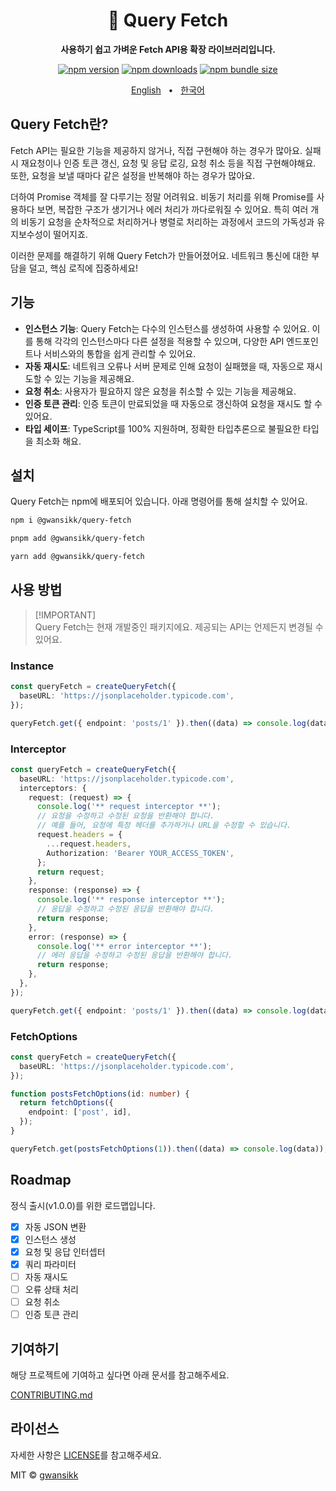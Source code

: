 <div align="center">

<h1>🔗 Query Fetch</h1>
<p><b>사용하기 쉽고 가벼운 Fetch API용 확장 라이브러리입니다.</b></p>

[![npm version](https://img.shields.io/npm/v/@gwansikk/query-fetch?color=000&labelColor=000&logo=npm)](https://www.npmjs.com/package/@gwansikk/query-fetch)
[![npm downloads](https://img.shields.io/npm/dt/@gwansikk/query-fetch?color=000&labelColor=000)](https://www.npmjs.com/package/@gwansikk/query-fetch)
[![npm bundle size](https://img.shields.io/bundlephobia/min/@gwansikk/query-fetch?color=000&labelColor=000)](https://www.npmjs.com/package/@gwansikk/query-fetch)

[English](https://github.com/gwansikk/query-fetch/blob/main/README.md)
&nbsp;&nbsp;•&nbsp;&nbsp;
[한국어](https://github.com/gwansikk/query-fetch/blob/main/README-ko_kr.md)

</div>

## Query Fetch란?

Fetch API는 필요한 기능을 제공하지 않거나, 직접 구현해야 하는 경우가 많아요. 실패 시 재요청이나 인증 토큰 갱신, 요청 및 응답 로깅, 요청 취소 등을 직접 구현해야해요. 또한, 요청을 보낼 때마다 같은 설정을 반복해야 하는 경우가 많아요.

더하여 Promise 객체를 잘 다루기는 정말 어려워요. 비동기 처리를 위해 Promise를 사용하다 보면, 복잡한 구조가 생기거나 에러 처리가 까다로워질 수 있어요. 특히 여러 개의 비동기 요청을 순차적으로 처리하거나 병렬로 처리하는 과정에서 코드의 가독성과 유지보수성이 떨어지죠.

이러한 문제를 해결하기 위해 Query Fetch가 만들어졌어요. 네트워크 통신에 대한 부담을 덜고, 핵심 로직에 집중하세요!

## 기능

- **인스턴스 기능**: Query Fetch는 다수의 인스턴스를 생성하여 사용할 수 있어요. 이를 통해 각각의 인스턴스마다 다른 설정을 적용할 수 있으며, 다양한 API 엔드포인트나 서비스와의 통합을 쉽게 관리할 수 있어요.
- **자동 재시도**: 네트워크 오류나 서버 문제로 인해 요청이 실패했을 때, 자동으로 재시도할 수 있는 기능을 제공해요.
- **요청 취소**: 사용자가 필요하지 않은 요청을 취소할 수 있는 기능을 제공해요.
- **인증 토큰 관리**: 인증 토큰이 만료되었을 때 자동으로 갱신하여 요청을 재시도 할 수 있어요.
- **타입 세이프**: TypeScript를 100% 지원하며, 정확한 타입추론으로 불필요한 타입을 최소화 해요.

## 설치

Query Fetch는 npm에 배포되어 있습니다. 아래 명령어를 통해 설치할 수 있어요.

```bash
npm i @gwansikk/query-fetch
```

```bash
pnpm add @gwansikk/query-fetch
```

```bash
yarn add @gwansikk/query-fetch
```

## 사용 방법

> [!IMPORTANT]\
> Query Fetch는 현재 개발중인 패키지에요. 제공되는 API는 언제든지 변경될 수 있어요.

### Instance

```typescript
const queryFetch = createQueryFetch({
  baseURL: 'https://jsonplaceholder.typicode.com',
});

queryFetch.get({ endpoint: 'posts/1' }).then((data) => console.log(data));
```

### Interceptor

```typescript
const queryFetch = createQueryFetch({
  baseURL: 'https://jsonplaceholder.typicode.com',
  interceptors: {
    request: (request) => {
      console.log('** request interceptor **');
      // 요청을 수정하고 수정된 요청을 반환해야 합니다.
      // 예를 들어, 요청에 특정 헤더를 추가하거나 URL을 수정할 수 있습니다.
      request.headers = {
        ...request.headers,
        Authorization: 'Bearer YOUR_ACCESS_TOKEN',
      };
      return request;
    },
    response: (response) => {
      console.log('** response interceptor **');
      // 응답을 수정하고 수정된 응답을 반환해야 합니다.
      return response;
    },
    error: (response) => {
      console.log('** error interceptor **');
      // 에러 응답을 수정하고 수정된 응답을 반환해야 합니다.
      return response;
    },
  },
});

queryFetch.get({ endpoint: 'posts/1' }).then((data) => console.log(data));
```

### FetchOptions

```typescript
const queryFetch = createQueryFetch({
  baseURL: 'https://jsonplaceholder.typicode.com',
});

function postsFetchOptions(id: number) {
  return fetchOptions({
    endpoint: ['post', id],
  });
}

queryFetch.get(postsFetchOptions(1)).then((data) => console.log(data));
```

## Roadmap

정식 출시(v1.0.0)를 위한 로드맵입니다.

- [x] 자동 JSON 변환
- [x] 인스턴스 생성
- [x] 요청 및 응답 인터셉터
- [x] 쿼리 파라미터
- [ ] 자동 재시도
- [ ] 오류 상태 처리
- [ ] 요청 취소
- [ ] 인증 토큰 관리

## 기여하기

해당 프로젝트에 기여하고 싶다면 아래 문서를 참고해주세요.

[CONTRIBUTING.md](https://github.com/gwansikk/query-fetch/blob/main/CONTREIBUTING.md)

## 라이선스

자세한 사항은 [LICENSE](https://github.com/gwansikk/query-fetch/blob/main/LICENSE)를 참고해주세요.

MIT © [gwansikk](https://github.com/gwansikk)
